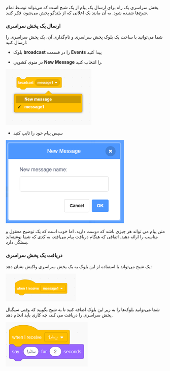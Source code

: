 پخش سراسری یک راه برای ارسال یک پیام از یک شبح است که می‌تواند توسط تمام شبح‌ها شنیده شود. به آن مانند یک اعلانی که از بلندگو پخش می‌شود، فکر کنید.

### ارسال یک پخش سراسری

شما می‌توانید با ساخت یک بلوک پخش سراسری و نام‌گذاری آن، یک پخش سراسری را ارسال کنید:

+ بلوک **broadcast** را در قسمت **Events** پیدا کنید

+ در منوی کشویی **New Message** را انتخاب کنید.

![منوی کشویی بلوک پخش سراسری](images/broadcast-block.png)

+ سپس پیام خود را تایپ کنید

![یک پخش سراسری ایجاد کنید](images/new-broadcast.png)

متن پیام می تواند هر چیزی باشد که دوست دارید، اما خوب است که یک توضیح معقول و مناسب را ارائه دهید. اتفاقی که هنگام دریافت پیام می‌افتد، به کدی که شما نوشته‌اید بستگی دارد.

### دریافت یک پخش سراسری

یک شبح می‌تواند با استفاده از این بلوک به یک پخش سراسری واکنش نشان دهد:

![دریافت یک پخش سراسری](images/receive-a-broadcast.png)

شما می‌توانید بلوک‌ها را به زیر این بلوک اضافه کنید تا به شبح بگویید که وقتی سیگنال پخش سراسری را دریافت می کند، چه کاری باید انجام دهد.

![مثال دریافت](images/receive-example.png)